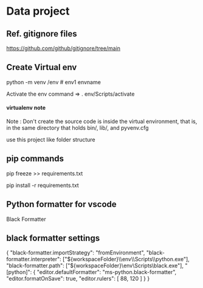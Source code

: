 # Data project


## Ref. gitignore files
https://github.com/github/gitignore/tree/main

## Create Virtual env
python -m venv /env  # env1 envname

Activate the env command => . env/Scripts/activate

#### virtualenv note
Note : Don't create the source code is inside the virtual environment, that is, in the same directory that holds bin/, lib/, and pyvenv.cfg

use this project like folder structure


## pip commands
pip freeze >> requirements.txt

pip install -r requirements.txt


## Python formatter for vscode
Black Formatter
## black formatter settings
<!-- "pip install black"  on your activated virtualenv -->
<!-- settings for windows. change it for linux as required  -->
<!-- Press <ctrl> + <shift> + p  -> Preferences: Open workspace settings (JSON) -> paste the below settings in to it -> change the virtualenv path and .exe accordingly -->

{
    "black-formatter.importStrategy": "fromEnvironment",
    "black-formatter.interpreter": ["${workspaceFolder}\\env\\Scripts\\python.exe"],
    "black-formatter.path": ["${workspaceFolder}\\env\\Scripts\\black.exe"],
    "[python]": {
    "editor.defaultFormatter": "ms-python.black-formatter",
    "editor.formatOnSave": true,
    "editor.rulers": [
        88,
        120
      ]
  }
}
